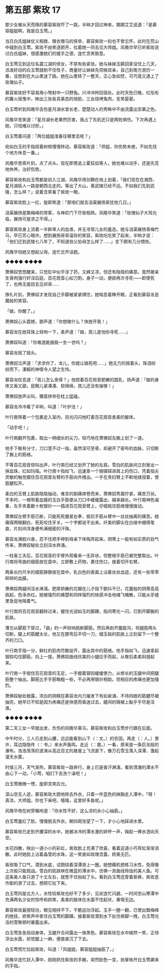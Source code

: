 # 第五部 紫玫 17

那少女被从天而降的慕容紫玫吓了一跳，半晌才回过神来，期期艾艾说道：「是慕容姐姐啊，我是白玉莺。」

当日白氏姐妹仗义相救、赠衣赠马的侠举，慕容紫玫一刻也不曾忘怀。此时在荒山中碰到白玉莺，紫玫不由笑逐颜开，拉着她一同去见大师姐。风晚华早已听紫玫说过白氏姐妹，很感激她们的援手之德，连忙含笑致意。

白玉莺见到这位名震江湖的侠女，不禁有些紧张。她与妹妹玉鹂回家没住上几天，活泼好动的白玉莺就耐不住性子，商量好让妹妹先伺候双亲，自己到南方游历一番，没想到在大山里迷了路。她在山里转了一整天，正心急如焚，可巧竟又遇上了玫瑰仙子。

慕容紫玫好不容易用小弩射中一只野兔。兴冲冲拎回宿处。此时天色已晚，红彤彤的篝火摇曳中，映出三张各具美态的俏脸，三女烧烤兔肉，言笑晏晏。

白玉莺听到风晚华击伤星月湖水堂长老，楚楚动人的秀眸中不由流露出崇慕之色。

风晚华苦笑道：「星月湖长老果然厉害，我占了先机还只是两败俱伤。下次再遇上她，只怕难以讨好。」

白玉莺着问道：「两位姐姐准备往哪里去呢？」

宛如白玉的手指捏着树枝慢慢转动，慕容紫玫道：「师姐，你伤势未癒，不如先找个地方休息一番。」

风晚华思索片刻，点了点头。现在即使追上霍狂焰等人，她也难以动手，还是先觅地休养，治好伤势。

慕容紫玫和白玉莺都是初入江湖，风晚华用剑鞘在地上划着，「我们现在在湘西，星月湖妖人一路是朝西北走的。等出了大山，离武陵已经不远。不如我们先到武陵，怎么样？」说着含笑看了紫玫一眼。

慕容紫玫脸上一红，旋即笑道：「那咱们就去沮渠展扬家扰他几日。」

沮渠展扬是飘梅峰的常客，与神尼门下尽皆相熟。风晚华笑道：「玫瑰仙子大驾光临，展扬可是求之不得。」

慕容紫玫身上流着一半鲜卑人的血液，并无寻常儿女的羞态。她与沮渠展扬青梅竹马，早已芳心暗许。想到展扬哥哥温存的笑容，紫玫吃吃笑了起来，半晌才说：「他们迁到武陵七八年了，不知道伯父伯母怎么样了……」言下颇有几分惆怅。

风晚华怕她又想起父母，连忙岔开话题。

◆◆◆◆ ◆◆◆◆

萧佛奴悠悠醒来，只觉肛中似乎涂了药，又麻又凉，但还有隐隐的痛意。竟然被亲生骨肉强行奸淫后庭，百花观音心如刀割，身子一动，便欲再次寻死——即使死了，也再无面目去见祁哥……

挣扎片刻，萧佛奴才发现自己手脚被紧紧缚住，她喘息着睁开眼，正看到慕容龙恶魔般的笑容。

「娘，你醒了。」

萧佛奴心头震撼，颤声道：「你想做什么？快放开我！」

慕容龙在她耳珠上轻吻一下，柔声道：「娘，孩儿是怕你寻死……」

萧佛奴叫道：「你难道能捆我一生一世吗？」

慕容龙摇了摇头。

萧佛奴泣声道：「求求你了，龙儿，你就让娘死吧……」她无力的摇着头，珠泪纷纷而下，凄婉的神情令人望之生怜。

慕容龙叹息道：「孩儿怎么舍得？」他捏着百花观音肥嫩的圆乳，扬声道：「娘的身体又香又甜，屁眼儿紧凑凑、软绵绵，孩儿还没有操够！」

萧佛奴放声尖叫，臻首拼命在枕上猛磕。

慕容龙冷冷看了半晌，叫道：「叶护法！」

叶行南带着一个包裹走入室内，目光闪闪地盯着百花观音柔美的躯体。

「动手吧！」

叶行南翻开包裹，取出一柄细长的尖刀，轻巧地在萧佛奴左腕上划了一道。

他手下极有分寸，刀口宽不过一指，虽然深可至骨，却避开了密布的血脉，只切断了腕上的筋络。

不等百花观音惊叫出声，叶行南已经又划开了她的左肩。雪白的肌肤间立刻冒出一抹血珠，红如玛瑙。叶行南十指如飞，迅速拿一个钢镊探进肩上的伤口，凭着指尖灵敏的触觉摄住百花观音左臂的手筋向外拽出。一手在贵妇臂上不断地揉捏着，使筋腱松开。

柔白的玉臂上肌肤隐隐抽动，难言的剧痛席卷而来，萧佛奴秀眉拧紧，痛苦万状。不多时，一根带着血膜的玉白手筋便从刀口中缓缓露出，越来越长。叶行南神色凝重，左手夹着数十枚银针一一插进百花观音臂上，仔细挑住筋络慢慢拨动。

萧佛奴左臂手筋已断，只能死死握紧右拳，抵抗手筋从臂中一丝丝抽离的痛苦。她痛得两眼翻白，死死咬住牙关，一个字都说不出来。纤美的脚尖在白绫中绷得笔直，片刻间浑身便布满细密的汗珠。

慕容龙满脸兴奋，忍不住把手伸到母亲下体掏弄起来。阴蒂上一股有如实质的劲气传来，萧佛奴秘处立刻淫水奔涌。

一柱香工夫后，百花观音的手臂外观看来一无异状，但整根手筋已被完整取出。叶行南将弯曲的细筋放在盘中，立即敷上药物，裹住伤口，接着切开右臂。

两条长约尺半的细筋静静放在盘中，乳白色的表面上沾着丝丝血迹，还有一些零零碎碎的血膜。

萧佛奴两腿间淫水淋漓，肥厚娇嫩的花瓣在儿子指下颤抖不已，花蕾般的阴蒂高高挑起，色泽赤红。她被强烈的痛楚和同样强烈的快感冲击地魂飞魄散，只能从牙缝里急促地喘着气。

叶行南将百花观音翻转过来，握住光润如玉的脚踝，指间寒光一闪，已割开脚腕的肌肤。

薄刃从脚筋下穿过，「崩」的一声轻响挑断脚筋。然后再剖开腹股沟，将腿筋两头切断。腿上的筋腱太长，他又在膝弯后平切一刀，细玉般的肌肤上立刻留下一个整齐的刀口。

叶行南手指一分，鲜红的肌肉尽数绽开，露出其中的筋络。他手指如飞，迅速拿起钢钩勾住脚筋，向上一提。萧佛奴曲线优美的小腿应手而起，从臀后柔柔斜翘起来。

叶行南一手按住百花观音的玉足，一手握着钢钩缓缓使力，从修长的玉腿中间把腿筋整个抽出。脚筋比手手筋略粗一些，不必再用银针相助。但相应的疼痛也更加强烈。

萧佛奴秘处敞露，浓白的阴精在慕容龙内力摧发下有如泉涌，不待四肢的筋腱尽被抽完，她早已不知是因为疼痛还是快感而昏迷过去，腿间的锦被上黏乎乎尽是淫液。

◆◆◆◆ ◆◆◆◆

第二天三女一早就出发，负伤的风晚华乘马，慕容紫玫和白玉莺步行跟在后面。

中午时分，三人已走到山腰，远远能看到山下（：文。）的农田。再走（：人。）里许，耳边隐隐传（：书。）来水声轰鸣。走近（：屋。）一看，原来是一条巨龙般的瀑布。浩浩荡荡的波涛从高近百丈的悬崖上飞流直下，像万石雪玉落入深潭，激起漫天水雾。

时值三月，天气渐热，慕容紫玫一路奔行，身上已是香汗淋漓，看到清澈的潭水不由心下一动，「小莺，咱们下去洗个澡吧！」

白玉莺微微一愣，旋即含笑应允。

深山空无人迹，慕容紫玫大胆地除去外衣，只着一件蓝色的抹胸走入潭中，「呀！真凉。大师姐，你也下来吧，嘻嘻，这里好多鱼呢。」

风晚华倚在树旁嘱咐道：「你水性不好，这么凉的水小心抽筋。」

白玉莺羞红了脸，慢慢脱去外衣，朝四周张望了一下，才小心地踩进水里。

慕容紫玫已走到齐腰深的水中，她被冰冷的潭水激的娇呼一声，掬起一捧水洒向天空。

水花四散，映出一道小小的彩虹，紫玫脸上充满了欣喜，看着这道小巧弯虹渐渐消散。此时她脸上沾着晶莹的水珠，这一笑直如玫瑰含露，娇美无匹。

紫玫吸了口气，潜到水底，试图绕着深潭游上一圈。她想藉机想练习水性，免得像上次般只能观战。雪白的肌肤映在微蓝的潭水中，仿佛一具曲线玲珑的美人鱼。可这条美人鱼只游了十丈左右，就憋不住抬起了头。看到白玉莺还穿着亵裤，紫玫恶作剧的游了过去，想把它扯下来。

白玉莺同是北方人，水性较紫玫也好不了多少，见状连忙闪避。一时间空山寒潭中充满两名少女的惊呼和娇笑，柔美的肢体在水面不住起伏，春情无边。

慕容紫玫最擅轻功，眼见相持不下，干脆运功浮起。玉手一圈一翻，已使出飘梅峰的绝技，娇笑声中拿住白玉莺的脚踝。接着紫玫潜到水下扯住裤脚一拽，白玉莺光洁的雪臀顿时暴露出来。

白玉莺急急扭动身体，玉腿开合间露出一抹黑色。慕容紫玫在水中嫣然一笑，正待浮出水面，却觉腿上一麻，便直直沉了下去。

白玉莺慌忙拉起紫玫，叫道：「风姐姐，慕容姐姐抽筋了。」

风晚华连忙跃入潭中，刚刚抓住紫玫的手腕，突然脸色一变，抬掌格开白玉莺袭来的手指。

